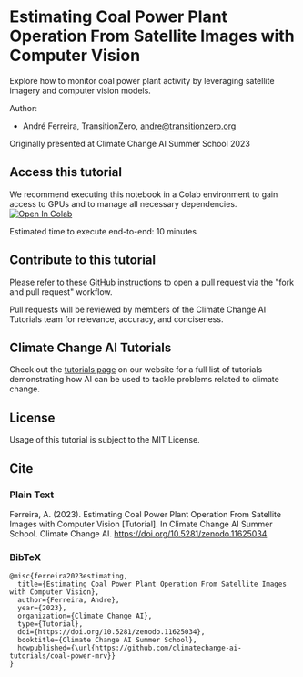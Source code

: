 # Estimating Coal Power Plant Operation From Satellite Images with Computer Vision
Explore how to monitor coal power plant activity by leveraging satellite imagery and computer vision models.

Author:
* André Ferreira, TransitionZero, andre@transitionzero.org

Originally presented at Climate Change AI Summer School 2023

## Access this tutorial

We recommend executing this notebook in a Colab environment to gain access to GPUs and to manage all necessary dependencies. <a target="_blank" href="https://colab.research.google.com/github/climatechange-ai-tutorials/coal-power-mrv/blob/main/CCAI_Summer_School_Tutorial___MRV.ipynb">
  <img src="https://colab.research.google.com/assets/colab-badge.svg" alt="Open In Colab"/>
</a>

Estimated time to execute end-to-end: 10 minutes 

## Contribute to this tutorial

Please refer to these [GitHub instructions](https://docs.github.com/en/get-started/exploring-projects-on-github/contributing-to-a-project#about-forking) to open a pull request via the "fork and pull request" workflow. 

Pull requests will be reviewed by members of the Climate Change AI Tutorials team for relevance, accuracy, and conciseness.

## Climate Change AI Tutorials
Check out the [tutorials page](https://www.climatechange.ai/tutorials?) on our website for a full list of tutorials demonstrating how AI can be used to tackle problems related to climate change.

## License
Usage of this tutorial is subject to the MIT License.

## Cite

### Plain Text
Ferreira, A. (2023). Estimating Coal Power Plant Operation From Satellite Images with Computer Vision [Tutorial]. In Climate Change AI Summer School. Climate Change AI. https://doi.org/10.5281/zenodo.11625034

### BibTeX

```
@misc{ferreira2023estimating,
  title={Estimating Coal Power Plant Operation From Satellite Images with Computer Vision},
  author={Ferreira, Andre},
  year={2023},
  organization={Climate Change AI},
  type={Tutorial},
  doi={https://doi.org/10.5281/zenodo.11625034},
  booktitle={Climate Change AI Summer School},
  howpublished={\url{https://github.com/climatechange-ai-tutorials/coal-power-mrv}}
}
```
